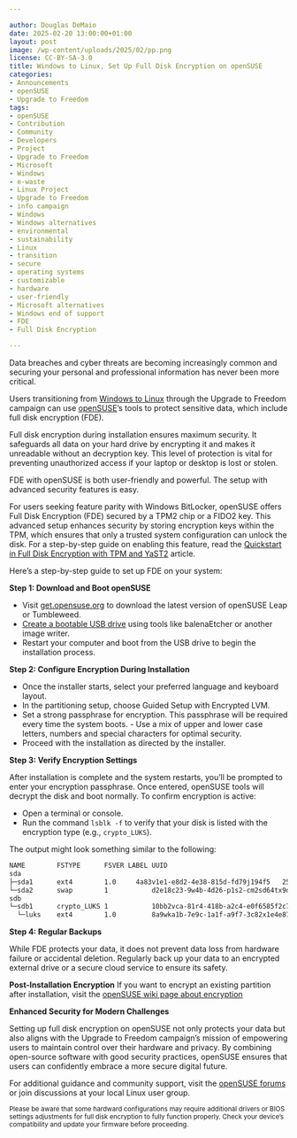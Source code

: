 ```yaml
---

author: Douglas DeMaio
date: 2025-02-20 13:00:00+01:00
layout: post
image: /wp-content/uploads/2025/02/pp.png
license: CC-BY-SA-3.0
title: Windows to Linux, Set Up Full Disk Encryption on openSUSE
categories:
- Announcements
- openSUSE
- Upgrade to Freedom
tags:
- openSUSE
- Contribution
- Community
- Developers
- Project
- Upgrade to Freedom
- Microsoft
- Windows
- e-waste
- Linux Project
- Upgrade to Freedom 
- info campaign
- Windows
- Windows alternatives
- environmental 
- sustainability
- Linux 
- transition
- secure 
- operating systems 
- customizable 
- hardware
- user-friendly 
- Microsoft alternatives
- Windows end of support
- FDE
- Full Disk Encryption

---
```


Data breaches and cyber threats are becoming increasingly common and securing your personal and professional information has never been more critical.

Users transitioning from [Windows to Linux](https://news.opensuse.org/2024/11/26/transition-from-windows-step-by-step/) through the Upgrade to Freedom campaign can use [openSUSE](https://get.opensuse.org/)’s tools to protect sensitive data, which include full disk encryption (FDE).

Full disk encryption during installation ensures maximum security. It safeguards all data on your hard drive by encrypting it and makes it unreadable without an decryption key. This level of protection is vital for preventing unauthorized access if your laptop or desktop is lost or stolen.

FDE with openSUSE is both user-friendly and powerful. The setup with advanced security features is easy. 

For users seeking feature parity with Windows BitLocker, openSUSE offers Full Disk Encryption (FDE) secured by a TPM2 chip or a FIDO2 key. This advanced setup enhances security by storing encryption keys within the TPM, which ensures that only a trusted system configuration can unlock the disk. For a step-by-step guide on enabling this feature, read the [Quickstart in Full Disk Encryption with TPM and YaST2](https://news.opensuse.org/2024/09/20/quickstart-fde-yast2/) article.

Here’s a step-by-step guide to set up FDE on your system:

**Step 1: Download and Boot openSUSE**

  - Visit [get.opensuse.org](https://get.opensuse.org/) to download the latest version of openSUSE Leap or Tumbleweed.
  - [Create a bootable USB drive](https://news.opensuse.org/2024/11/20/upgrade-to-freedom-the-switch-from-windows/) using tools like balenaEtcher or another image writer.
  - Restart your computer and boot from the USB drive to begin the installation process.
 
**Step 2: Configure Encryption During Installation**

  - Once the installer starts, select your preferred language and keyboard layout.
  - In the partitioning setup, choose Guided Setup with Encrypted LVM.
  - Set a strong passphrase for encryption. This passphrase will be required every time the system boots.   - Use a mix of upper and lower case letters, numbers and special characters for optimal security.
  - Proceed with the installation as directed by the installer.
 
**Step 3: Verify Encryption Settings**

After installation is complete and the system restarts, you’ll be prompted to enter your encryption passphrase. Once entered, openSUSE tools will decrypt the disk and boot normally. To confirm encryption is active:

  - Open a terminal or console.
  - Run the command `lsblk -f` to verify that your disk is listed with the encryption type (e.g., `crypto_LUKS`).

The output might look something similar to the following:

```bash
NAME        FSTYPE      FSVER LABEL UUID                                   FSAVAIL FSUSE% MOUNTPOINT
sda                                                                                     
├─sda1      ext4        1.0     4a83v1e1-e8d2-4e38-815d-fd79j194f5   25G    30%    /
└─sda2      swap        1           d2e18c23-9w4b-4d26-p1s2-cm2sd64tx9de                
sdb                                                                                     
└─sdb1      crypto_LUKS 1           10bb2vca-81r4-418b-a2c4-e0f6585f2c7a                
  └─luks    ext4        1.0         8a9wka1b-7e9c-1a1f-a9f7-3c82x1e4e87f   150G    10%    /mnt/data
```
 
**Step 4: Regular Backups**

While FDE protects your data, it does not prevent data loss from hardware failure or accidental deletion. Regularly back up your data to an encrypted external drive or a secure cloud service to ensure its safety.

**Post-Installation Encryption**
If you want to encrypt an existing partition after installation, visit the [openSUSE wiki page about encryption](https://en.opensuse.org/SDB:Encrypted_filesystems#Manually_creating_new_LUKS_volume)

**Enhanced Security for Modern Challenges**

Setting up full disk encryption on openSUSE not only protects your data but also aligns with the Upgrade to Freedom campaign’s mission of empowering users to maintain control over their hardware and privacy. By combining open-source software with good security practices, openSUSE ensures that users can confidently embrace a more secure digital future.

For additional guidance and community support, visit the [openSUSE forums](https://forums.opensuse.org/) or join discussions at your local Linux user group.

<small> Please be aware that some hardward configurations may require additional drivers or BIOS settings adjustments for full disk encryption to fully function properly. Check your device’s compatibility and update your firmware before proceeding. </small>

<meta name="openSUSE, Open Source, development, Windows 10 end of support, Linux transition, Upgrade to Freedom campaign, Linux distributions, e-waste reduction, hardware sustainability, Ubuntu, Fedora, AlmaLinux, environmental benefits, secure operating systems, customizable Linux, Joanna Murzyn, KDE Akademy, electronic waste, open source, Linux alternatives, computer longevity, user-friendly Linux, live tutorials, ISO installation, Leap, Tumbleweed, Linux gaming, Linux for developers" content="HTML,CSS,XML,JavaScript">



